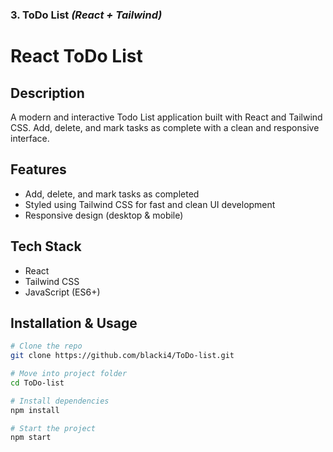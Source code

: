 ### **3. ToDo List** *(React + Tailwind)*  

# React ToDo List

## Description
A modern and interactive Todo List application built with React and Tailwind CSS. Add, delete, and mark tasks as complete with a clean and responsive interface.

## Features
- Add, delete, and mark tasks as completed  
- Styled using Tailwind CSS for fast and clean UI development
- Responsive design (desktop & mobile)   

## Tech Stack
- React  
- Tailwind CSS  
- JavaScript (ES6+)  

## Installation & Usage
```bash
# Clone the repo
git clone https://github.com/blacki4/ToDo-list.git

# Move into project folder
cd ToDo-list

# Install dependencies
npm install

# Start the project
npm start
